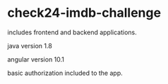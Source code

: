 # check24-imdb-challenge

includes frontend and backend applications.

java version 1.8

angular version 10.1

basic authorization included to the app.
